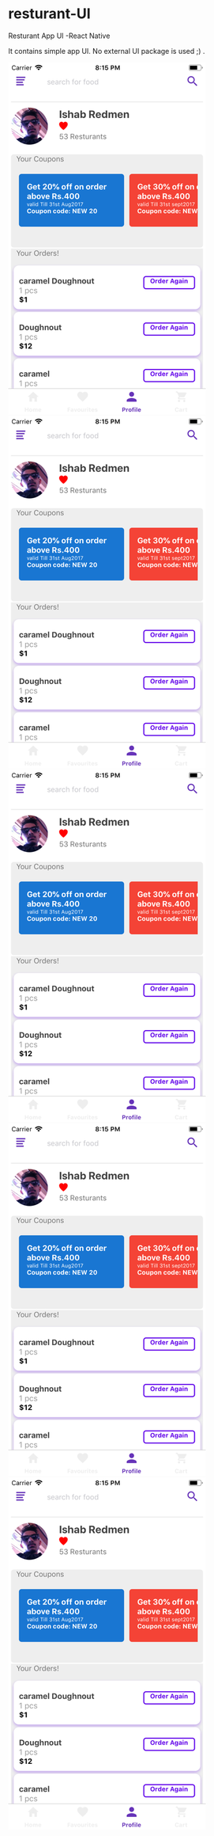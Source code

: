 # resturant-UI
Resturant App UI -React Native

It contains simple app UI. No external UI package is used ;) .

![](home.png)![](home-inside.png)    ![](profile.png)     ![](cart.png)      ![](favourites.png) 
